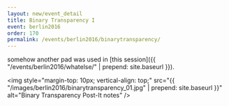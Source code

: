 ```yaml
---
layout: new/event_detail
title: Binary Transparency I
event: berlin2016
order: 170
permalink: /events/berlin2016/binarytransparency/
---
```


somehow another pad was used in [this session]({{ "/events/berlin2016/whatelse/" | prepend: site.baseurl }}).

<img style="margin-top: 10px; vertical-align: top;" src="{{ "/images/berlin2016/binarytransparency_01.jpg" | prepend: site.baseurl }}" alt="Binary Transparency Post-It notes" />


